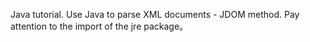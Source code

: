 Java tutorial. Use Java to parse XML documents - JDOM method. Pay attention to the import of the jre package。
